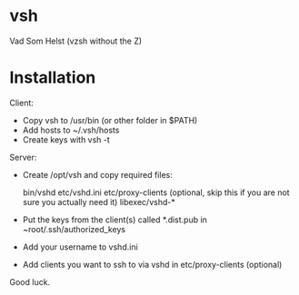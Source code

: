 # vsh
Vad Som Helst (vzsh without the Z)

# Installation

Client:

* Copy vsh to /usr/bin (or other folder in $PATH)
* Add hosts to ~/.vsh/hosts
* Create keys with vsh -t

Server:

* Create /opt/vsh and copy required files:

    bin/vshd
    etc/vshd.ini 
    etc/proxy-clients (optional, skip this if you are not sure you actually need it)
    libexec/vshd-*

* Put the keys from the client(s) called *.dist.pub in ~root/.ssh/authorized_keys
* Add your username to vshd.ini
* Add clients you want to ssh to via vshd in etc/proxy-clients (optional)

Good luck.
